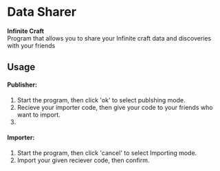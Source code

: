 # Data Sharer
**Infinite Craft** <br />
Program that allows you to share your Infinite craft data and discoveries with your friends
## Usage
#### Publisher: <br />
1. Start the program, then click 'ok' to select publshing mode.
2. Recieve your importer code, then give your code to your friends who want to import.
3. 
#### Importer: <br />

1. Start the program, then click 'cancel' to select Importing mode.
2. Import your given reciever code, then confirm.
